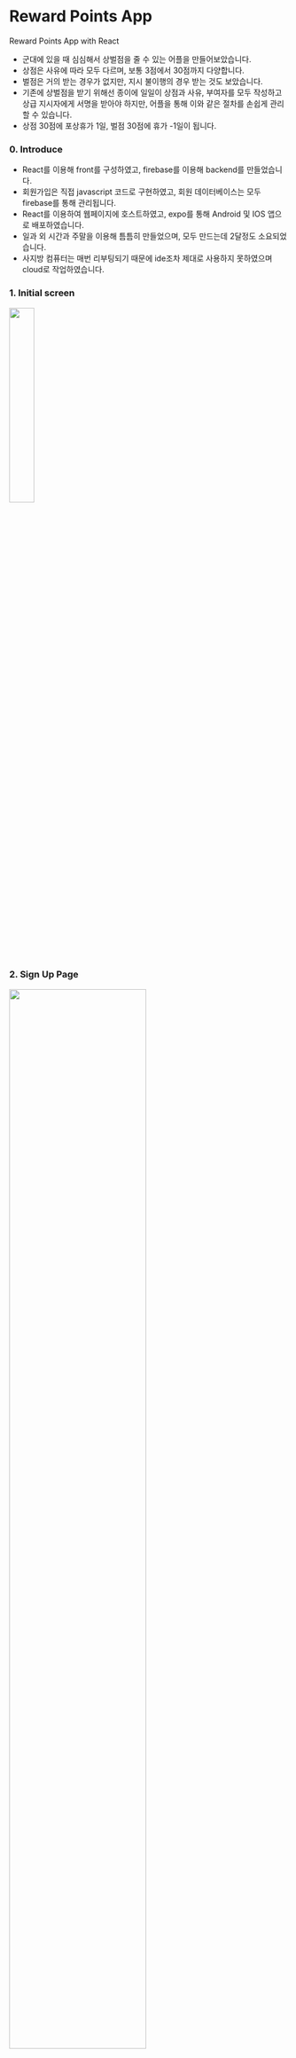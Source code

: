 # Reward Points App
Reward Points App with React
* 군대에 있을 때 심심해서 상벌점을 줄 수 있는 어플을 만들어보았습니다.
* 상점은 사유에 따라 모두 다르며, 보통 3점에서 30점까지 다양합니다.
* 벌점은 거의 받는 경우가 없지만, 지시 불이행의 경우 받는 것도 보았습니다.
* 기존에 상벌점을 받기 위해선 종이에 일일이 상점과 사유, 부여자를 모두 작성하고 상급 지시자에게 서명을 받아야 하지만, 어플을 통해 이와 같은 절차를 손쉽게 관리할 수 있습니다.
* 상점 30점에 포상휴가 1일, 벌점 30점에 휴가 -1일이 됩니다.

### 0. Introduce
* React를 이용해 front를 구성하였고, firebase를 이용해 backend를 만들었습니다.
* 회원가입은 직접 javascript 코드로 구현하였고, 회원 데이터베이스는 모두 firebase를 통해 관리됩니다.
* React를 이용하여 웹페이지에 호스트하였고, expo를 통해 Android 및 IOS 앱으로 배포하였습니다.
* 일과 외 시간과 주말을 이용해 틈틈히 만들었으며, 모두 만드는데 2달정도 소요되었습니다. 
* 사지방 컴퓨터는 매번 리부팅되기 때문에 ide조차 제대로 사용하지 못하였으며 cloud로 작업하였습니다.

### 1. Initial screen
<img src="https://user-images.githubusercontent.com/48863707/147737684-dbc7ca3c-5a6d-454e-bafc-beb2485ceb61.png" width="30%" height="30%">

### 2. Sign Up Page
<img src="https://user-images.githubusercontent.com/48863707/147737786-c44ff3e9-363e-4c53-977d-44e39cc464f9.png" width="70%" height="70%">

### 3. 홈화면




# Getting Started with Create React App

This project was bootstrapped with [Create React App](https://github.com/facebook/create-react-app).

## Available Scripts

In the project directory, you can run:

### `npm start`

Runs the app in the development mode.\
Open [http://localhost:3000](http://localhost:3000) to view it in the browser.

The page will reload if you make edits.\
You will also see any lint errors in the console.

### `npm test`

Launches the test runner in the interactive watch mode.\
See the section about [running tests](https://facebook.github.io/create-react-app/docs/running-tests) for more information.

### `npm run build`

Builds the app for production to the `build` folder.\
It correctly bundles React in production mode and optimizes the build for the best performance.

The build is minified and the filenames include the hashes.\
Your app is ready to be deployed!

See the section about [deployment](https://facebook.github.io/create-react-app/docs/deployment) for more information.

### `npm run eject`

**Note: this is a one-way operation. Once you `eject`, you can’t go back!**

If you aren’t satisfied with the build tool and configuration choices, you can `eject` at any time. This command will remove the single build dependency from your project.

Instead, it will copy all the configuration files and the transitive dependencies (webpack, Babel, ESLint, etc) right into your project so you have full control over them. All of the commands except `eject` will still work, but they will point to the copied scripts so you can tweak them. At this point you’re on your own.

You don’t have to ever use `eject`. The curated feature set is suitable for small and middle deployments, and you shouldn’t feel obligated to use this feature. However we understand that this tool wouldn’t be useful if you couldn’t customize it when you are ready for it.

## Learn More

You can learn more in the [Create React App documentation](https://facebook.github.io/create-react-app/docs/getting-started).

To learn React, check out the [React documentation](https://reactjs.org/).

### Code Splitting

This section has moved here: [https://facebook.github.io/create-react-app/docs/code-splitting](https://facebook.github.io/create-react-app/docs/code-splitting)

### Analyzing the Bundle Size

This section has moved here: [https://facebook.github.io/create-react-app/docs/analyzing-the-bundle-size](https://facebook.github.io/create-react-app/docs/analyzing-the-bundle-size)

### Making a Progressive Web App

This section has moved here: [https://facebook.github.io/create-react-app/docs/making-a-progressive-web-app](https://facebook.github.io/create-react-app/docs/making-a-progressive-web-app)

### Advanced Configuration

This section has moved here: [https://facebook.github.io/create-react-app/docs/advanced-configuration](https://facebook.github.io/create-react-app/docs/advanced-configuration)

### Deployment

This section has moved here: [https://facebook.github.io/create-react-app/docs/deployment](https://facebook.github.io/create-react-app/docs/deployment)

### `npm run build` fails to minify

This section has moved here: [https://facebook.github.io/create-react-app/docs/troubleshooting#npm-run-build-fails-to-minify](https://facebook.github.io/create-react-app/docs/troubleshooting#npm-run-build-fails-to-minify)
